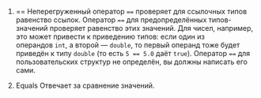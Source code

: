 1) ==
Неперегруженный оператор `==` проверяет для ссылочных типов равенство ссылок.
Оператор `==` для предопределённых типов-значений проверяет равенство этих значений. Для чисел, например, это может привести к приведению типов: если один из операндов `int`, а второй — `double`, то первый операнд тоже будет приведён к типу `double` (то есть `5 == 5.0` даёт `true`). 
Оператор `==` для пользовательских структур не определён, вы должны написать его сами.

2) Equals
Отвечает за сравнение значений.